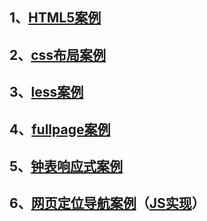 ## 1、[HTML5案例](https://iharder.github.io/imooc-QD/HTML5静态网页开发/index.html)

## 2、[css布局案例](https://iharder.github.io/imooc-QD/css网页布局/index.html)

## 3、[less案例](https://iharder.github.io/imooc-QD/less实战/index.html)

## 4、[fullpage案例](https://iharder.github.io/imooc-QD/fullpage实战/index.html)

## 5、[钟表响应式案例](https://iharder.github.io/imooc-QD/钟表移动端/index.html)

## 6、[网页定位导航案例](https://iharder.github.io/imooc-QD/网页定位导航/index.html)（[JS实现](https://iharder.github.io/imooc-QD/网页定位导航/JS实现/index.html)）
